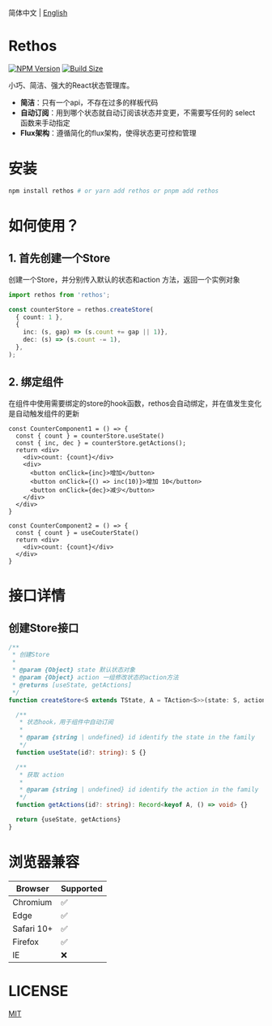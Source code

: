 简体中文 | [English](https://github.com/Basaltic/rethos/blob/main/README.en.md)

# Rethos 

[![NPM Version](https://img.shields.io/npm/v/rethos?style=flat&colorA=brightgreen&colorB=lightgrey)](https://www.npmjs.com/package/rethos)
[![Build Size](https://img.shields.io/bundlephobia/minzip/rethos?label=bundle%20size&style=flat&colorA=brightgreen&colorB=lightgrey)](https://bundlephobia.com/result?p=zustand)

小巧、简洁、强大的React状态管理库。

* **简洁**：只有一个api，不存在过多的样板代码
* **自动订阅**：用到哪个状态就自动订阅该状态并变更，不需要写任何的 select 函数来手动指定
* **Flux架构**：遵循简化的flux架构，使得状态更可控和管理

# 安装

```bash
npm install rethos # or yarn add rethos or pnpm add rethos
```

# 如何使用？

## 1. 首先创建一个Store

创建一个Store，并分别传入默认的状态和action 方法，返回一个实例对象

```ts
import rethos from 'rethos';

const counterStore = rethos.createStore(
  { count: 1 },
  {
    inc: (s, gap) => (s.count += gap || 1)},
    dec: (s) => (s.count -= 1),
  },
);
```
## 2. 绑定组件

在组件中使用需要绑定的store的hook函数，rethos会自动绑定，并在值发生变化是自动触发组件的更新

```tsx
const CounterComponent1 = () => {
  const { count } = counterStore.useState()
  const { inc, dec } = counterStore.getActions();
  return <div>
    <div>count: {count}</div>
    <div>
      <button onClick={inc}>增加</button>
      <button onClick={() => inc(10)}>增加 10</button>
      <button onClick={dec}>减少</button>
    </div>
  </div>
}

const CounterComponent2 = () => {
  const { count } = useCouterState()
  return <div>
    <div>count: {count}</div>
  </div>
}

```


# 接口详情
## 创建Store接口
```ts
/**
 * 创建Store
 *
 * @param {Object} state 默认状态对象
 * @param {Object} action 一组修改状态的action方法
 * @returns [useState, getActions]
 */
function createStore<S extends TState, A = TAction<S>>(state: S, action?: A): [(id?: Id) => S,  (id?: Id) => Record<keyof A, () => void>] {

  /**
   * 状态hook，用于组件中自动订阅
   * 
   * @param {string | undefined} id identify the state in the family
   */
  function useState(id?: string): S {}

  /**
   * 获取 action 
   * 
   * @param {string | undefined} id identify the action in the family
   */
  function getActions(id?: string): Record<keyof A, () => void> {}

  return {useState, getActions}
}


```

# 浏览器兼容

| Browser | Supported |
|--|--|
| Chromium | ✅ |
| Edge | ✅ |
| Safari 10+ | ✅ |
| Firefox | ✅ |
| IE | ❌ |

# LICENSE

[MIT](https://github.com/Basaltic/rethos/blob/main/LICENSE)

